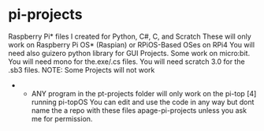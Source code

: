 # pi-projects
Raspberry Pi* files I created for Python, C#, C, and Scratch
These will only work on Raspberry Pi OS* (Raspian) or RPiOS-Based OSes on RPi4
You will need also guizero python library for GUI Projects. Some work on micro:bit. You will need mono for the.exe/.cs files. You will need scratch 3.0 for the .sb3 files.
NOTE: Some Projects will not work
* - ANY program in the pt-projects folder will only work on the pi-top [4] running pi-topOS
You can edit and use the code in any way but dont name the a repo with these files apage-pi-projects unless you ask me for permission.
